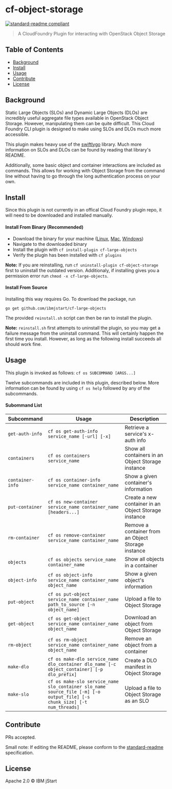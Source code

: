 # cf-object-storage

[![standard-readme compliant](https://img.shields.io/badge/standard--readme-OK-green.svg?style=flat-square)](https://github.com/RichardLitt/standard-readme)

> A CloudFoundry Plugin for interacting with OpenStack Object Storage

## Table of Contents

- [Background](#background)
- [Install](#install)
- [Usage](#usage)
- [Contribute](#contribute)
- [License](#license)

## Background

Static Large Objects (SLOs) and Dynamic Large Objects (DLOs) are incredibly useful aggregate file types available
in OpenStack Object Storage. However, manipulating them can be quite difficult. This Cloud Foundry CLI plugin is
designed to make using SLOs and DLOs much more accessible. 

This plugin makes heavy use of the [swiftlygo](https://github.com/ibmjstart/swiftlygo) library. Much more information 
on SLOs and DLOs can be found by reading that library's README.

Additionally, some basic object and container interactions are included as commands. This allows for working with
Object Storage from the command line without having to go through the long authentication process on your own.

## Install

Since this plugin is not currently in an offical Cloud Foundry plugin repo, it will need to be downloaded and installed
manually. 

#### Install From Binary (Recommended)

- Download the binary for your machine ([Linux](https://github.com/ibmjstart/cf-large-objects/tree/master/binaries/linux/cf-large-objects?raw=true), [Mac](https://github.com/ibmjstart/cf-large-objects/tree/master/binaries/darwin/cf-large-objects?raw=true), [Windows](https://github.com/ibmjstart/cf-large-objects/tree/master/binaries/windows/cf-large-objects.exe?raw=true))
- Navigate to the downloaded binary
- Install the plugin with `cf install-plugin cf-large-objects`
- Verify the plugin has been installed with `cf plugins`

**Note:** If you are reinstalling, run `cf uninstall-plugin cf-object-storage` first to uninstall the outdated
version. Additionaly, if installing gives you a permission error run `chmod -x cf-large-objects`.

#### Install From Source

Installing this way requires Go. To download the package, run
```
go get github.com/ibmjstart/cf-large-objects
```

The provided `reinstall.sh` script can then be ran to install the plugin.

**Note:** `reinstall.sh` first attempts to uninstall the plugin, so you may get a failure message from the uninstall
command. This will certainly happen the first time you install. However, as long as the following install succeeds all
should work fine.

## Usage

This plugin is invoked as follows:
`cf os SUBCOMMAND [ARGS...]`

Twelve subcommands are included in this plugin, described below. More information can be found by using `cf os help` followed by any of the subcommands.

#### Subommand List

Subcommand		|Usage															|Description
---		|---															|---
`get-auth-info` | `cf os get-auth-info service_name [-url] [-x]`										|Retrieve a service's x-auth info
`containers` | `cf os containers service_name` | Show all containers in an Object Storage instance
`container-info` | `cf os container-info service_name container_name` | Show a given container's information
`put-container` | `cf os new-container service_name container_name [headers...]` | Create a new container in an Object Storage instance
`rm-container` | `cf os remove-container service_name container_name` | Remove a container from an Object Storage instance
`objects` | `cf os objects service_name container_name` | Show all objects in a container
`object-info` | `cf os object-info service_name container_name object_name` | Show a given object's information
`put-object`    | `cf os put-object service_name container_name path_to_source [-n object_name]` | Upload a file to Object Storage
`get-object` | `cf os get-object service_name container_name object_name` | Download an object from Object Storage
`rm-object` | `cf os rm-object service_name container_name object_name` | Remove an object from a container
`make-dlo`	| `cf os make-dlo service_name dlo_container dlo_name [-c object_container] [-p dlo_prefix]`				|Create a DLO manifest in Object Storage
`make-slo`	| `cf os make-slo service_name slo_container slo_name source_file [-m] [-o output_file] [-s chunk_size] [-t num_threads]`	|Upload a file to Object Storage as an SLO

## Contribute

PRs accepted.

Small note: If editing the README, please conform to the [standard-readme](https://github.com/RichardLitt/standard-readme) specification.

## License
Apache 2.0
 © IBM jStart
